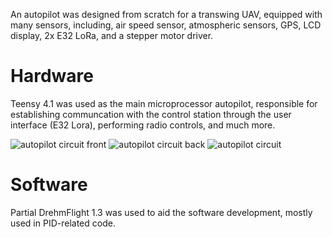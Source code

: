 An autopilot was designed from scratch for a transwing UAV, equipped with many sensors, including, air speed sensor, atmospheric sensors, GPS, LCD display, 2x E32 LoRa, and a stepper motor driver.

# Hardware
Teensy 4.1 was used as the main microprocessor autopilot, responsible for establishing communcation with the control station through the user interface (E32 Lora), performing radio controls, and much more. 

![autopilot circuit front](https://github.com/user-attachments/assets/184d9f84-9782-4d1c-bb1d-8b5617900fa9)
![autopilot circuit back](https://github.com/user-attachments/assets/adfbab71-cf4f-494a-91c8-81a7f939479d)
![autopilot circuit](https://github.com/user-attachments/assets/75558e4f-dd30-42d1-be1d-dbeeeceb7223)

# Software
Partial DrehmFlight 1.3 was used to aid the software development, mostly used in PID-related code.

